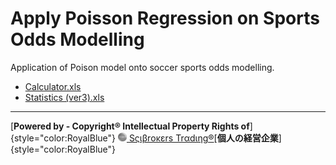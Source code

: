 # Apply Poisson Regression on Sports Odds Modelling

Application of Poison model onto soccer sports odds modelling.

- [Calculator.xls](https://github.com/englianhu/Apply-Poisson-Regression-on-Sports-Odds-Modelling/blob/main/Document/Calculator.xls)
- [Statistics (ver3).xls](https://github.com/englianhu/Apply-Poisson-Regression-on-Sports-Odds-Modelling/blob/main/Document/Statistics%20(ver3).xls)

------------------------------------------------------------------------

[**Powered by - Copyright® Intellectual Property Rights of**]{style="color:RoyalBlue"} [<img src="figure/Scibrokes.png" width="14"/> Sςιβrοκεrs Trαdιηg®](http://www.scibrokes.com)[**個人の経営企業**]{style="color:RoyalBlue"}
